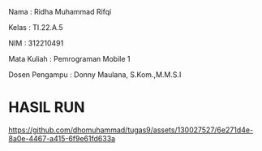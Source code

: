Nama : Ridha Muhammad Rifqi

Kelas : TI.22.A.5

NIM : 312210491

Mata Kuliah : Pemrograman Mobile 1

Dosen Pengampu : Donny Maulana, S.Kom.,M.M.S.I


# HASIL RUN







https://github.com/dhomuhammad/tugas9/assets/130027527/6e271d4e-8a0e-4467-a415-6f9e61fd633a







